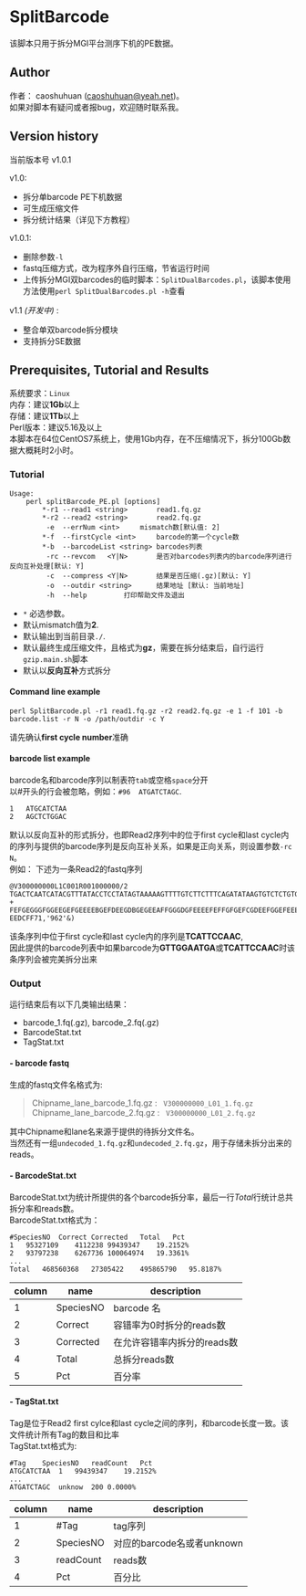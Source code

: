 # SplitBarcode
该脚本只用于拆分MGI平台测序下机的PE数据。  
## Author
作者： caoshuhuan (caoshuhuan@yeah.net)。  
如果对脚本有疑问或者报bug，欢迎随时联系我。  
## Version history
当前版本号 v1.0.1  

v1.0:  
 - 拆分单barcode PE下机数据  
 - 可生成压缩文件  
 - 拆分统计结果（详见下方教程） 

v1.0.1: 
 - 删除参数`-l` 
 - fastq压缩方式，改为程序外自行压缩，节省运行时间 
 - 上传拆分MGI双barcodes的临时脚本：`SplitDualBarcodes.pl`，该脚本使用方法使用`perl SplitDualBarcodes.pl -h`查看 

v1.1 *(开发中)* :  
 - 整合单双barcode拆分模块 
 - 支持拆分SE数据 
## Prerequisites, Tutorial and Results
系统要求：`Linux`  
内存：建议**1Gb**以上  
存储：建议**1Tb**以上  
Perl版本：建议5.16及以上  
本脚本在64位CentOS7系统上，使用1Gb内存，在不压缩情况下，拆分100Gb数据大概耗时2小时。  

###  Tutorial
```
Usage:
	perl splitBarcode_PE.pl [options]
		*-r1 --read1 <string>		read1.fq.gz
		*-r2 --read2 <string>		read2.fq.gz
		 -e  --errNum <int>		mismatch数[默认值: 2]
		*-f  --firstCycle <int>		barcode的第一个cycle数
		*-b  --barcodeList <string>	barcodes列表
		 -rc --revcom	<Y|N>		是否对barcodes列表内的barcode序列进行反向互补处理[默认: Y]
		 -c  --compress <Y|N>		结果是否压缩(.gz)[默认: Y]
		 -o  --outdir <string>		结果地址 [默认: 当前地址]
		 -h  --help			打印帮助文件及退出
```
- `*` 必选参数。
- 默认mismatch值为**2**.
- 默认输出到当前目录`./`.
- 默认最终生成压缩文件，且格式为**gz**，需要在拆分结束后，自行运行`gzip.main.sh`脚本 
- 默认以**反向互补**方式拆分
#### Command line example 
```
perl SplitBarcode.pl -r1 read1.fq.gz -r2 read2.fq.gz -e 1 -f 101 -b barcode.list -r N -o /path/outdir -c Y
```
请先确认**first cycle number**准确  
 
#### barcode list example
barcode名和barcode序列以制表符`tab`或空格`space`分开  
以#开头的行会被忽略，例如：`#96	ATGATCTAGC`.  
```
1	ATGCATCTAA
2	AGCTCTGGAC
```
默认以反向互补的形式拆分，也即Read2序列中的位于first cycle和last cycle内的序列与提供的barcode序列是反向互补关系，如果是正向关系，则设置参数`-rc N`。  
例如：
下述为一条Read2的fastq序列  

```
@V300000000L1C001R001000000/2
TGACTCAATCATACGTTTATACCTCCTATAGTAAAAAGTTTTGTCTTCTTTCAGATATAAGTGTCTCTGTGATGCAGGCTGGGTTGGCATCAACTGTGAATCATTCCAAC
+
FEFGEGGGFGGEEGEFGEEEEBGEFDEEGDBGEGEEAFFGGGDGFEEEEFEFFGFGEFCGDEEFGGEFEEECGBEDEGFFDFFEFEGDGGFFE?EEDCFF71,'962'&)
``` 
该条序列中位于first cycle和last cycle内的序列是**TCATTCCAAC**,  
因此提供的barcode列表中如果barcode为**GTTGGAATGA**或**TCATTCCAAC**时该条序列会被完美拆分出来  

### Output 
运行结束后有以下几类输出结果： 
- barcode_1.fq(.gz), barcode_2.fq(.gz)
- BarcodeStat.txt
- TagStat.txt

#### - barcode fastq
生成的fastq文件名格式为:

> Chipname_lane_barcode_1.fq.gz : ` V300000000_L01_1.fq.gz`  
> Chipname_lane_barcode_2.fq.gz : ` V300000000_L01_2.fq.gz`  

其中Chipname和lane名来源于提供的待拆分文件名。  
当然还有一组`undecoded_1.fq.gz`和`undecoded_2.fq.gz`，用于存储未拆分出来的reads。  

#### - BarcodeStat.txt
BarcodeStat.txt为统计所提供的各个barcode拆分率，最后一行*Total*行统计总共拆分率和reads数。  
BarcodeStat.txt格式为：  
``` 
#SpeciesNO	Correct	Corrected	Total	Pct
1	95327109	4112238	99439347	19.2152%
2	93797238	6267736	100064974	19.3361%
...
Total	468560368	27305422	495865790	95.8187%
```
|column|name|description|
|--| -------- | --------|
|1|SpeciesNO |barcode 名 |
|2|Correct       |容错率为0时拆分的reads数 | 
|3|Corrected |在允许容错率内拆分的reads数|
|4|Total |总拆分reads数 |
|5|Pct|百分率|
#### - TagStat.txt
Tag是位于Read2 first cylce和last cycle之间的序列，和barcode长度一致。该文件统计所有Tag的数目和比率   
TagStat.txt格式为: 
```
#Tag	SpeciesNO	readCount	Pct
ATGCATCTAA	1	99439347	19.2152%
...
ATGATCTAGC	unknow	200	0.0000%
```
|column|name|description|
|--| -------- | --------|
|1|#Tag|tag序列|
|2|SpeciesNO|对应的barcode名或者unknown|
|3|readCount|reads数|
|4|Pct|百分比|